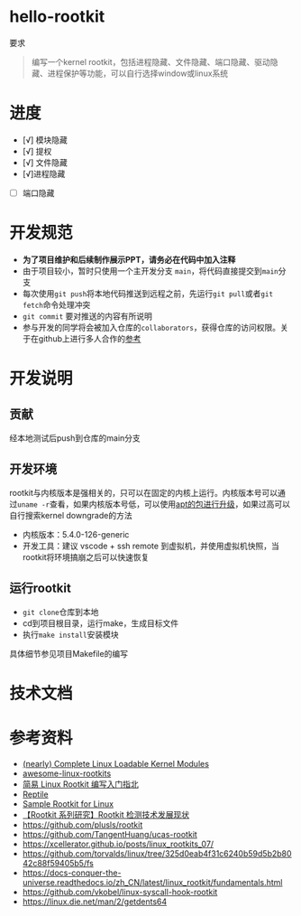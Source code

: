 # hello-rootkit

要求
> 编写一个kernel rootkit，包括进程隐藏、文件隐藏、端口隐藏、驱动隐藏、进程保护等功能，可以自行选择window或linux系统

# 进度

- [√] 模块隐藏
- [√] 提权
- [√] 文件隐藏
- [√]进程隐藏
- [ ] 端口隐藏
# 开发规范

- **为了项目维护和后续制作展示PPT，请务必在代码中加入注释**
- 由于项目较小，暂时只使用一个主开发分支 `main`，将代码直接提交到`main`分支
- 每次使用`git push`将本地代码推送到远程之前，先运行`git pull`或者`git fetch`命令处理冲突
- `git commit` 要对推送的内容有所说明
- 参与开发的同学将会被加入仓库的`collaborators`，获得仓库的访问权限。关于在github上进行多人合作的[参考](https://blog.csdn.net/sculpta/article/details/104448310)

# 开发说明

## 贡献
经本地测试后push到仓库的main分支
## 开发环境
rootkit与内核版本是强相关的，只可以在固定的内核上运行。内核版本号可以通过`uname -r`查看，如果内核版本号低，可以使用[apt的包进行升级](https://askubuntu.com/questions/187502/how-do-i-use-apt-get-to-update-to-the-latest-kernel)，如果过高可以自行搜索kernel downgrade的方法

- 内核版本：5.4.0-126-generic
- 开发工具：建议 vscode + ssh remote 到虚拟机，并使用虚拟机快照，当rootkit将环境搞崩之后可以快速恢复

## 运行rootkit
- `git clone`仓库到本地
- cd到项目根目录，运行make，生成目标文件
- 执行`make install`安装模块

具体细节参见项目Makefile的编写

# 技术文档


# 参考资料

- [(nearly) Complete Linux Loadable Kernel Modules](http://www.ouah.org/LKM_HACKING.html)
- [awesome-linux-rootkits](https://github.com/milabs/awesome-linux-rootkits)
- [简易 Linux Rootkit 编写入门指北](https://arttnba3.cn/2021/07/07/CODE-0X01-ROOTKIT/)
- [Reptile](https://github.com/f0rb1dd3n/Reptile)
- [Sample Rootkit for Linux](https://github.com/ivyl/rootkit)
- [【Rootkit 系列研究】Rootkit 检测技术发展现状](https://paper.seebug.org/1871/)
- https://github.com/plusls/rootkit
- https://github.com/TangentHuang/ucas-rootkit
- https://xcellerator.github.io/posts/linux_rootkits_07/
- https://github.com/torvalds/linux/tree/325d0eab4f31c6240b59d5b2b8042c88f59405b5/fs
- https://docs-conquer-the-universe.readthedocs.io/zh_CN/latest/linux_rootkit/fundamentals.html
- https://github.com/vkobel/linux-syscall-hook-rootkit
- https://linux.die.net/man/2/getdents64